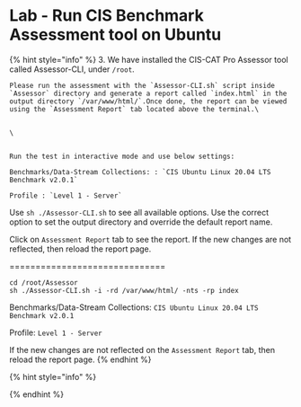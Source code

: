 # Lab - Run CIS Benchmark Assessment tool on Ubuntu



{% hint style="info" %}
3.  We have installed the CIS-CAT Pro Assessor tool called Assessor-CLI, under `/root`.

    Please run the assessment with the `Assessor-CLI.sh` script inside `Assessor` directory and generate a report called `index.html` in the output directory `/var/www/html/`.Once done, the report can be viewed using the `Assessment Report` tab located above the terminal.\


    \


    Run the test in interactive mode and use below settings:

    Benchmarks/Data-Stream Collections: : `CIS Ubuntu Linux 20.04 LTS Benchmark v2.0.1`

    Profile : `Level 1 - Server`

Use `sh ./Assessor-CLI.sh` to see all available options. Use the correct option to set the output directory and override the default report name.

Click on `Assessment Report` tab to see the report. If the new changes are not reflected, then reload the report page.

\==============================

```
cd /root/Assessor
sh ./Assessor-CLI.sh -i -rd /var/www/html/ -nts -rp index
```

Benchmarks/Data-Stream Collections: `CIS Ubuntu Linux 20.04 LTS Benchmark v2.0.1`

Profile: `Level 1 - Server`

If the new changes are not reflected on the `Assessment Report` tab, then reload the report page.
{% endhint %}



{% hint style="info" %}

{% endhint %}
